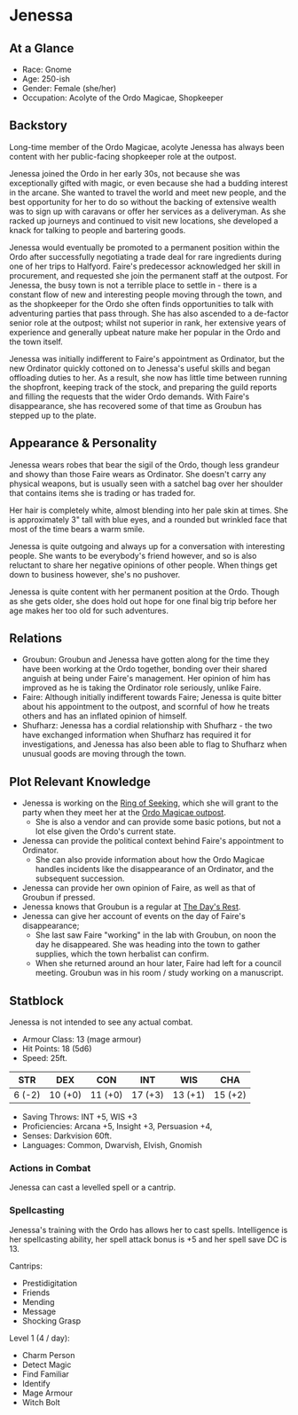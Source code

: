 # Jenessa

## At a Glance

- Race: Gnome
- Age: 250-ish
- Gender: Female (she/her)
- Occupation: Acolyte of the Ordo Magicae, Shopkeeper

## Backstory

Long-time member of the Ordo Magicae, acolyte Jenessa has always been content with her public-facing shopkeeper role at the outpost.

Jenessa joined the Ordo in her early 30s, not because she was exceptionally gifted with magic, or even because she had a budding interest in the arcane.
She wanted to travel the world and meet new people, and the best opportunity for her to do so without the backing of extensive wealth was to sign up with caravans or offer her services as a deliveryman.
As she racked up journeys and continued to visit new locations, she developed a knack for talking to people and bartering goods.

Jenessa would eventually be promoted to a permanent position within the Ordo after successfully negotiating a trade deal for rare ingredients during one of her trips to Halfyord.
Faire's predecessor acknowledged her skill in procurement, and requested she join the permanent staff at the outpost.
For Jenessa, the busy town is not a terrible place to settle in - there is a constant flow of new and interesting people moving through the town, and as the shopkeeper for the Ordo she often finds opportunities to talk with adventuring parties that pass through.
She has also ascended to a de-factor senior role at the outpost; whilst not superior in rank, her extensive years of experience and generally upbeat nature make her popular in the Ordo and the town itself.

Jenessa was initially indifferent to Faire's appointment as Ordinator, but the new Ordinator quickly cottoned on to Jenessa's useful skills and began offloading duties to her.
As a result, she now has little time between running the shopfront, keeping track of the stock, and preparing the guild reports and filling the requests that the wider Ordo demands.
With Faire's disappearance, she has recovered some of that time as Groubun has stepped up to the plate.

## Appearance & Personality

Jenessa wears robes that bear the sigil of the Ordo, though less grandeur and showy than those Faire wears as Ordinator.
She doesn't carry any physical weapons, but is usually seen with a satchel bag over her shoulder that contains items she is trading or has traded for.

Her hair is completely white, almost blending into her pale skin at times.
She is approximately 3" tall with blue eyes, and a rounded but wrinkled face that most of the time bears a warm smile.

Jenessa is quite outgoing and always up for a conversation with interesting people.
She wants to be everybody's friend however, and so is also reluctant to share her negative opinions of other people.
When things get down to business however, she's no pushover.

Jenessa is quite content with her permanent position at the Ordo.
Though as she gets older, she does hold out hope for one final big trip before her age makes her too old for such adventures.

## Relations

- Groubun: Groubun and Jenessa have gotten along for the time they have been working at the Ordo together, bonding over their shared anguish at being under Faire's management. Her opinion of him has improved as he is taking the Ordinator role seriously, unlike Faire.
- Faire: Although initially indifferent towards Faire; Jenessa is quite bitter about his appointment to the outpost, and scornful of how he treats others and has an inflated opinion of himself.
- Shufharz: Jenessa has a cordial relationship with Shufharz - the two have exchanged information when Shufharz has required it for investigations, and Jenessa has also been able to flag to Shufharz when unusual goods are moving through the town.

## Plot Relevant Knowledge

- Jenessa is working on the [Ring of Seeking](FIXME), which she will grant to the party when they meet her at the [Ordo Magicae outpost](FIXME).
  - She is also a vendor and can provide some basic potions, but not a lot else given the Ordo's current state.
- Jenessa can provide the political context behind Faire's appointment to Ordinator.
  - She can also provide information about how the Ordo Magicae handles incidents like the disappearance of an Ordinator, and the subsequent succession.
- Jenessa can provide her own opinion of Faire, as well as that of Groubun if pressed.
- Jenessa knows that Groubun is a regular at [The Day's Rest](FIXME).
- Jenessa can give her account of events on the day of Faire's disappearance;
  - She last saw Faire "working" in the lab with Groubun, on noon the day he disappeared. She was heading into the town to gather supplies, which the town herbalist can confirm.
  - When she returned around an hour later, Faire had left for a council meeting. Groubun was in his room / study working on a manuscript.

## Statblock

Jenessa is not intended to see any actual combat.

- Armour Class: 13 (mage armour)
- Hit Points: 18 (5d6)
- Speed: 25ft.

|   STR   |   DEX   |   CON   |   INT   |   WIS   |   CHA   |
|:-------:|:-------:|:-------:|:-------:|:-------:|:-------:|
|  6 (-2) | 10 (+0) | 11 (+0) | 17 (+3) | 13 (+1) | 15 (+2) |

- Saving Throws: INT +5, WIS +3
- Proficiencies: Arcana +5, Insight +3, Persuasion +4,
- Senses: Darkvision 60ft.
- Languages: Common, Dwarvish, Elvish, Gnomish

### Actions in Combat

Jenessa can cast a levelled spell or a cantrip.

### Spellcasting

Jenessa's training with the Ordo has allows her to cast spells.
Intelligence is her spellcasting ability, her spell attack bonus is +5 and her spell save DC is 13.

Cantrips:

- Prestidigitation
- Friends
- Mending
- Message
- Shocking Grasp

Level 1 (4 / day):

- Charm Person
- Detect Magic
- Find Familiar
- Identify
- Mage Armour
- Witch Bolt
